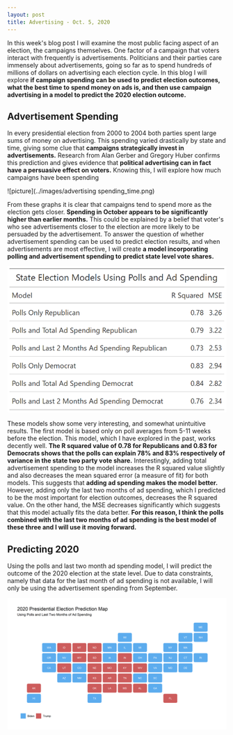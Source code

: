 ```yaml
---
layout: post
title: Advertising - Oct. 5, 2020
---
```


In this week's blog post I will examine the most public facing aspect of an election, the campaigns themselves. One factor of a campaign that voters interact with frequently is advertisements. Politicians and their parties care immensely about advertisements, going so far as to spend hundreds of millions of dollars on advertising each election cycle. In this blog I will explore **if campaign spending can be used to predict election outcomes, what the best time to spend money on ads is, and then use campaign advertising in a model to predict the 2020 election outcome.** 

## Advertisement Spending

In every presidential election from 2000 to 2004 both parties spent large sums of money on advertising. This spending varied drastically by state and time, giving some clue that **campaigns strategically invest in advertisements.** Research from Alan Gerber and Gregory Huber confirms this prediction and gives evidence that **political advertising can in fact have a persuasive effect on voters.** Knowing this, I will explore how much campaigns have been spending 

![picture](../images/advertising spending_time.png)

From these graphs it is clear that campaigns tend to spend more as the election gets closer. **Spending in October appears to be significantly higher than earlier months.** This could be explained by a belief that voter's who see advertisements closer to the election are more likely to be persuaded by the advertisement. To answer the question of whether advertisement spending can be used to predict election results, and when advertisements are most effective, I will create **a model incorporating polling and advertisement spending to predict state level vote shares.**

![picture](../images/ad_models_gt.png)

These models show some very interesting, and somewhat unintuitive results. The first model is based only on poll averages from 5-11 weeks before the election. This model, which I have explored in the past, works decently well. **The R squared value of 0.78 for Republicans and 0.83 for Democrats shows that the polls can explain 78% and 83% respectively of variance in the state two party vote share.** Interestingly, adding total advertisement spending to the model increases the R squared value slightly and also decreases the mean squared error (a measure of fit) for both models. This suggests that **adding ad spending makes the model better.** However, adding only the last two months of ad spending, which I predicted to be the most important for election outcomes, decreases the R squared value. On the other hand, the MSE decreases significantly which suggests that this model actually fits the data better. **For this reason, I think the polls combined with the last two months of ad spending is the best model of these three and I will use it moving forward.**

## Predicting 2020

Using the polls and last two month ad spending model, I will predict the outcome of the 2020 election at the state level. Due to data constraints, namely that data for the last month of ad spending is not available, I will only be using the advertisement spending from September. 

![picture](../images/poll_spend_predict.png)